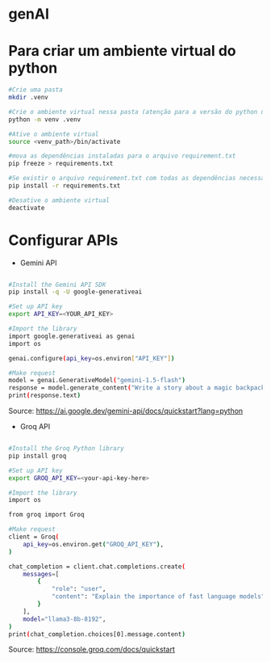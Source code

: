 # genAI

# Para criar um ambiente virtual do python

```bash
#Crie uma pasta 
mkdir .venv

#Crie o ambiente virtual nessa pasta (atenção para a versão do python utilizada)
python -m venv .venv

#Ative o ambiente virtual
source <venv_path>/bin/activate

#mova as dependências instaladas para o arquivo requirement.txt
pip freeze > requirements.txt

#Se existir o arquivo requirement.txt com todas as dependências necessárias, instale no seu ambiente virtual
pip install -r requirements.txt

#Desative o ambiente virtual
deactivate
```


# Configurar APIs

+ Gemini API

```bash

#Install the Gemini API SDK
pip install -q -U google-generativeai

#Set up API key
export API_KEY=<YOUR_API_KEY>

#Import the library
import google.generativeai as genai
import os

genai.configure(api_key=os.environ["API_KEY"])

#Make request
model = genai.GenerativeModel("gemini-1.5-flash")
response = model.generate_content("Write a story about a magic backpack.")
print(response.text)
```
Source: https://ai.google.dev/gemini-api/docs/quickstart?lang=python


+ Groq API

```bash

#Install the Groq Python library
pip install groq

#Set up API key
export GROQ_API_KEY=<your-api-key-here>

#Import the library
import os

from groq import Groq

#Make request
client = Groq(
    api_key=os.environ.get("GROQ_API_KEY"),
)

chat_completion = client.chat.completions.create(
    messages=[
        {
            "role": "user",
            "content": "Explain the importance of fast language models",
        }
    ],
    model="llama3-8b-8192",
)
print(chat_completion.choices[0].message.content)
```
Source: https://console.groq.com/docs/quickstart

